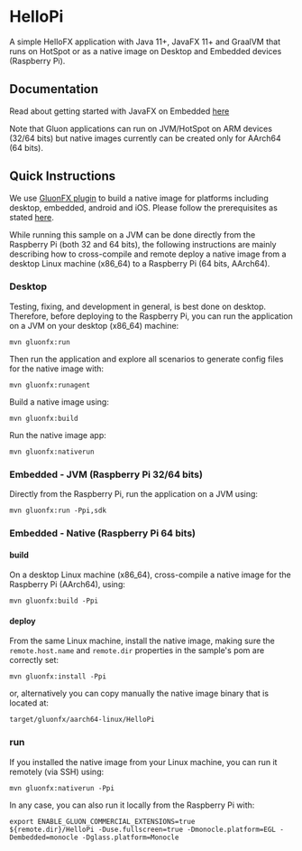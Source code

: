 
# HelloPi

A simple HelloFX application with Java 11+, JavaFX 11+ and GraalVM that runs on HotSpot or as a native image on Desktop and Embedded devices (Raspberry Pi).

## Documentation

Read about getting started with JavaFX on Embedded [here](https://docs.gluonhq.com/#platforms_embedded)

Note that Gluon applications can run on JVM/HotSpot on ARM devices (32/64 bits) but native images currently can be created only for AArch64 (64 bits).

## Quick Instructions

We use [GluonFX plugin](https://docs.gluonhq.com/) to build a native image for platforms including desktop, embedded, android and iOS.
Please follow the prerequisites as stated [here](https://docs.gluonhq.com/#_requirements).

While running this sample on a JVM can be done directly from the Raspberry Pi (both 32 and 64 bits), the following instructions are mainly describing how to cross-compile and remote deploy a native image from a desktop Linux machine (x86_64) to a Raspberry Pi (64 bits, AArch64).

### Desktop

Testing, fixing, and development in general, is best done on desktop. Therefore, before deploying to the Raspberry Pi, you can run the application on a JVM on your desktop (x86_64) machine:

    mvn gluonfx:run

Then run the application and explore all scenarios to generate config files for the native image with:

    mvn gluonfx:runagent

Build a native image using:

    mvn gluonfx:build

Run the native image app:

    mvn gluonfx:nativerun
   
### Embedded - JVM (Raspberry Pi 32/64 bits)
    
Directly from the Raspberry Pi, run the application on a JVM using:

    mvn gluonfx:run -Ppi,sdk

### Embedded - Native (Raspberry Pi 64 bits)

#### build

On a desktop Linux machine (x86_64), cross-compile a native image for the Raspberry Pi (AArch64), using:
    
    mvn gluonfx:build -Ppi
    
#### deploy

From the same Linux machine, install the native image, making sure the `remote.host.name` and `remote.dir` properties in the sample's pom are correctly set:
    
    mvn gluonfx:install -Ppi

or, alternatively you can copy manually the native image binary that is located at:

    target/gluonfx/aarch64-linux/HelloPi    
 
### run

If you installed the native image from your Linux machine, you can run it remotely (via SSH) using:
   
    mvn gluonfx:nativerun -Ppi

In any case, you can also run it locally from the Raspberry Pi with:

    export ENABLE_GLUON_COMMERCIAL_EXTENSIONS=true
    ${remote.dir}/HelloPi -Duse.fullscreen=true -Dmonocle.platform=EGL -Dembedded=monocle -Dglass.platform=Monocle
